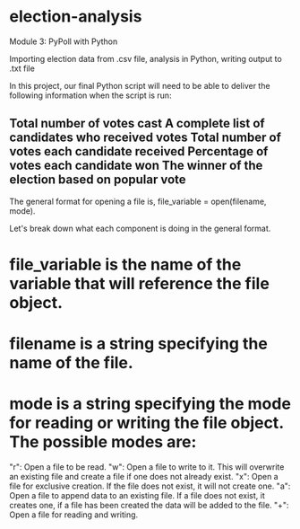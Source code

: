 # election-analysis
Module 3: PyPoll with Python

Importing election data from .csv file, analysis in Python, writing output to .txt file



In this project, our final Python script will need to be able to deliver the following information when the script is run: 

Total number of votes cast
A complete list of candidates who received votes
Total number of votes each candidate received
Percentage of votes each candidate won
The winner of the election based on popular vote
-----------------------------------------
The general format for opening a file is, file_variable = open(filename, mode).

Let's break down what each component is doing in the general format.

# file_variable is the name of the variable that will reference the file object.
# filename is a string specifying the name of the file.
# mode is a string specifying the mode for reading or writing the file object. The possible modes are:

"r": Open a file to be read.
"w": Open a file to write to it. This will overwrite an existing file and create a file if one does not already exist.
"x": Open a file for exclusive creation. If the file does not exist, it will not create one.
"a": Open a file to append data to an existing file. If a file does not exist, it creates one, if a file has been created the data will be added to the file.
"+": Open a file for reading and writing.
